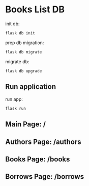 # Books List DB

init db:
```shell
flask db init
```

prep db migration:
```shell
flask db migrate
```

migrate db:
```shell
flask db upgrade
```

## Run application

run app:
```shell
flask run
```

## Main Page: /
## Authors Page: /authors
## Books Page: /books
## Borrows Page: /borrows